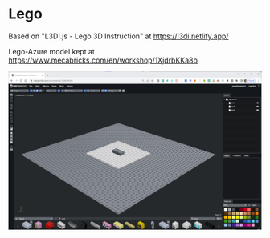 # Lego

Based on "L3DI.js - Lego 3D Instruction" at https://l3di.netlify.app/

Lego-Azure model kept at https://www.mecabricks.com/en/workshop/1XjdrbKKa8b

![MEGA Bricks - LEGO-Azure](./img/MECA_Bricks_LEGO_Azure.png)